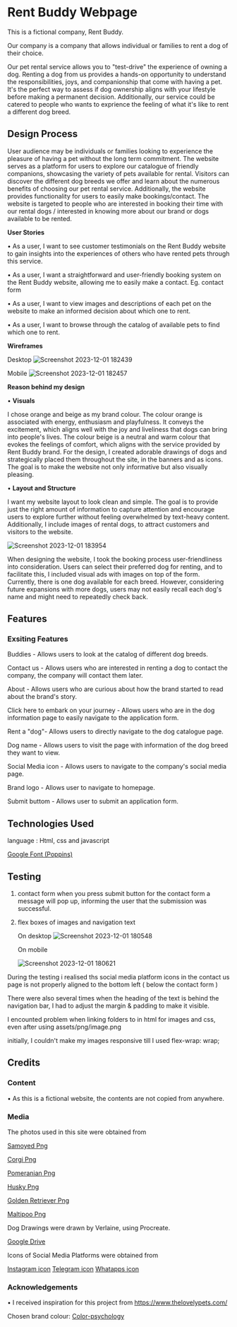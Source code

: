 # Rent Buddy Webpage

This is a fictional company, Rent Buddy.
 
Our company is a company that allows individual or families to rent a dog of their choice.

Our pet rental service allows you to "test-drive" the experience of owning a dog. Renting a dog from us provides a hands-on opportunity to understand the responsibilities, joys, and companionship that come with having a pet. It's the perfect way to assess if dog ownership aligns with your lifestyle before making a permanent decision. Additionally,  our service could be catered to people who wants to exprience the feeling of what it's like to rent a different dog breed.

## Design Process

User audience may be individuals or families looking to experience the pleasure of having a pet without the long term commitment. The website serves as a platform for users to explore our catalogue of friendly companions, showcasing the variety of pets available for rental. Visitors can discover the different dog breeds we offer and learn about the numerous benefits of choosing our pet rental service. Additionally, the website provides functionality for users to easily make bookings/contact. The website is targeted to people who are interested in booking their time with our rental dogs / interested in knowing more about our brand or dogs available to be rented.


**User Stories**

• As a user, I want to see customer  testimonials on the Rent Buddy website to gain insights into the experiences of others who have rented pets through this service.

• As a user, I want a straightforward and user-friendly booking system on the Rent Buddy website, allowing me to easily make a contact. Eg. contact form

• As a user, I want to view images and descriptions of each pet on the website to make an informed decision about which one to rent.

• As a user, I want to browse through the catalog of available pets to find which one to rent.

**Wireframes**

Desktop
![Screenshot 2023-12-01 182439](https://github.com/verlaineong/WDB/assets/149797881/6f32e849-516c-4113-a3a8-4c94c2ea9f4a)

Mobile
![Screenshot 2023-12-01 182457](https://github.com/verlaineong/WDB/assets/149797881/ca88fd6e-55ed-4a9f-a583-0c903136d1fe)


**Reason behind my design**


•  **Visuals**

I chose orange and beige as my brand colour. The colour orange is associated with energy, enthusiasm and playfulness. It conveys the excitement, which aligns well with the joy and liveliness that dogs can bring into people's lives. The colour beige is a neutral and warm colour that evokes the feelings of comfort, which aligns with the service provided by Rent Buddy brand. For the design, I created adorable drawings of dogs and strategically placed them throughout the site, in the banners and as icons. The goal is to make the website not only informative but also visually pleasing.


•  **Layout and Structure**

I want my website layout to look clean and simple. The goal is to provide just the right amount of information to capture attention and encourage users to explore further without feeling overwhelmed by text-heavy content. Additionally, I include images of rental dogs, to attract customers and visitors to the website.




![Screenshot 2023-12-01 183954](https://github.com/verlaineong/WDB/assets/149797881/b4aae5f2-885e-4189-a745-6a73547905f9)


When designing the website, I took the booking process user-friendliness into consideration. Users can select their preferred dog for renting, and to facilitate this, I included visual ads with images on top of the form. Currently, there is one dog available for each breed. However, considering future expansions with more dogs, users may not easily recall each dog's name and might need to repeatedly check back.



## Features
### Exsiting Features

Buddies - Allows users to look at the catalog of different dog breeds.

Contact us - Allows users who are interested in renting a dog to contact the company, the company will contact them later.

About - Allows users who are curious about how the brand started to read about the brand's story.

Click here to embark on your journey - Allows users who are in the dog information page to easily navigate to the application form.

Rent a "dog"- Allows users to directly navigate to the dog catalogue page.

Dog name - Allows users to visit the page with information of the dog breed they want to view.

Social Media icon - Allows users to navigate to the company's social media page.

Brand logo - Allows user to navigate to homepage.

Submit buttom - Allows user to submit an application form.

## Technologies Used
language : Html, css and javascript

[Google Font (Poppins)](https://fonts.google.com/specimen/Poppins)


## Testing

1. contact form
   when you press submit button for the contact form a message will pop up, informing the user that the submission was successful.
   
3. flex boxes of images and navigation text

    On desktop
   ![Screenshot 2023-12-01 180548](https://github.com/verlaineong/WDB/assets/149797881/fd215f58-207f-4b5b-b91a-059a80e6b460)

    On mobile

   
   ![Screenshot 2023-12-01 180621](https://github.com/verlaineong/WDB/assets/149797881/06781a81-bde9-48bc-9dfb-1877b65c9b11)
   

During the testing i realised ths social media platform icons in the contact us page is not properly aligned to the bottom left ( below the contact form )

There were also several times when the heading of the text is behind the navigation bar, I had to adjust the margin & padding to make it visible.

I encounted problem when linking folders to in html for images and css, even after using assets/png/image.png

initially, I couldn't make my images responsive till I used flex-wrap: wrap;

## Credits

### Content
• As this is a fictional website, the contents are not copied from anywhere.

### Media

The photos used in this site were obtained from

[Samoyed Png](https://pin.it/4j5Q4KQ)

[Corgi Png](https://pin.it/51mo8KT)

[Pomeranian Png](https://pin.it/ChlceqA)

[Husky Png](https://pin.it/AAIhESA)

[Golden Retriever Png](https://pin.it/2v5WMku)

[Maltipoo Png](https://pin.it/2E3C6X1)

Dog Drawings were drawn by Verlaine, using Procreate.

[Google Drive](https://drive.google.com/drive/folders/1TUqildWMv9UJ-qmEs8xg_la1dD2MpJam?usp=drive_link)

Icons of Social Media Platforms were obtained from

[Instagram icon](https://www.flaticon.com/free-icon/instagram_4770100)
[Telegram icon](https://www.iconsdb.com/orange-icons/telegram-3-icon.html)
[Whatapps icon](https://icones.pro/en/whatsapp-orange-logo-icon/)

### Acknowledgements

• I received inspiration for this project from 
https://www.thelovelypets.com/

  Chosen brand colour: [Color-psychology](https://www.toptal.com/designers/ux/color-psychology#:~:text=Beige%3A%20Beige%20can%20be%20warm,psychological%20influence%20on%20its%20own.)

